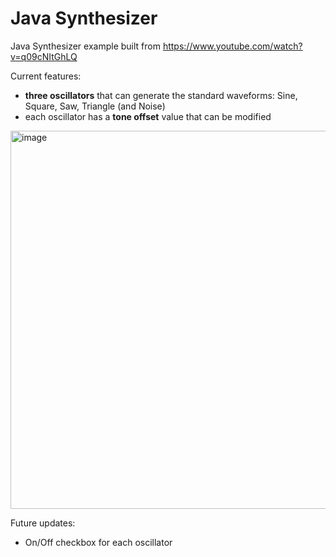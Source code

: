 # Java Synthesizer
Java Synthesizer example built from https://www.youtube.com/watch?v=q09cNItGhLQ

Current features: 
- **three oscillators** that can generate the standard waveforms: Sine, Square, Saw, Triangle (and Noise)
- each oscillator has a **tone offset** value that can be modified
<img width="605" alt="image" src="https://github.com/RaduCamburu/Java-Synthesizer-v1.0/assets/13218884/407c1bb3-3854-412f-b237-2176b7c9d974">



Future updates:
- On/Off checkbox for each oscillator
